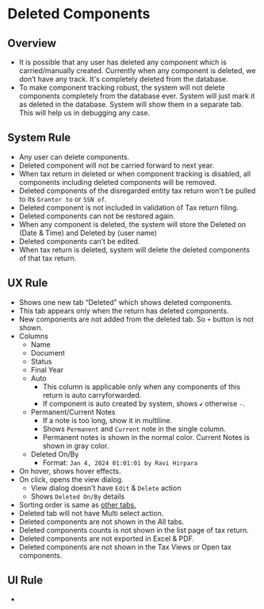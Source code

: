 # Deleted Components

## Overview
- It is possible that any user has deleted any component which is carried/manually created. Currently when any component is deleted, we don’t have any track. It's completely deleted from the database. 
- To make component tracking robust, the system will not delete components completely from the database ever. System will just mark it as deleted in the database. System will show them in a separate tab. This will help us in debugging any case.

## System Rule
- Any user can delete components. 
- Deleted component will not be carried forward to next year.
- When tax return in deleted or when component tracking is disabled, all components including deleted components will be removed.
- Deleted components of the disregarded entity tax return won’t be pulled to its `Grantor to` or `SSN of`.
- Deleted component is not included in validation of Tax return filing. 
- Deleted components can not be restored again.
- When any component is deleted, the system will store the Deleted on (Date & Time) and Deleted by (user name)
- Deleted components can’t be edited.
- When tax return is deleted, system will delete the deleted components of that tax return.


## UX Rule
- Shows one new tab “Deleted” which shows deleted components.
- This tab appears only when the return has deleted components.
- New components are not added from the deleted tab. So `+` button is not shown.
- Columns
    - Name
    - Document
    - Status
    - Final Year
    - Auto
        - This column is applicable only when any components of this return is auto carryforwarded.
        - If component is auto created by system, shows `✔` otherwise `-`.
    - Permanent/Current Notes
        - If a note is too long, show it in multiline.
        - Shows `Permanent` and `Current` note in the single column.
        - Permanent notes is shown in the normal color. Current Notes is shown in gray color.
    - Deleted On/By
        - Format: `Jan 4, 2024 01:01:01 by Ravi Hirpara`
- On hover, shows hover effects.
- On click, opens the view dialog.
    - View dialog doesn't have `Edit` & `Delete` action
    - Shows `Deleted On/By` details
- Sorting order is same as [other tabs.](./tax-components.md#browse-tax-component)
- Deleted tab will not have Multi select action.
- Deleted components are not shown in the All tabs.
- Deleted components counts is not shown in the list page of tax return.
- Deleted components are not exported in Excel & PDF.
- Deleted components are not shown in the Tax Views or Open tax components.

## UI Rule

- 

